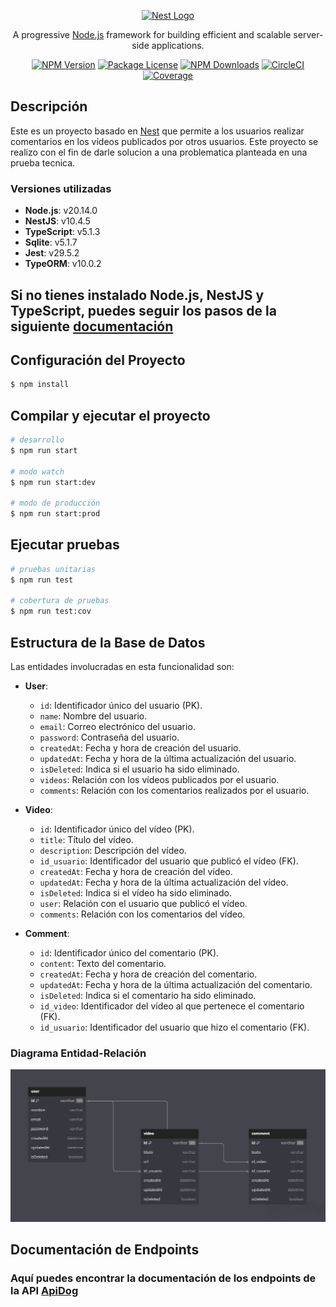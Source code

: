 <p align="center">
  <a href="http://nestjs.com/" target="blank"><img src="https://nestjs.com/img/logo-small.svg" width="120" alt="Nest Logo" /></a>
</p>

[circleci-image]: https://img.shields.io/circleci/build/github/nestjs/nest/master?token=abc123def456
[circleci-url]: https://circleci.com/gh/nestjs/nest

<p align="center">A progressive <a href="http://nodejs.org" target="_blank">Node.js</a> framework for building efficient and scalable server-side applications.</p>
<p align="center">
<a href="https://www.npmjs.com/~nestjscore" target="_blank"><img src="https://img.shields.io/npm/v/@nestjs/core.svg" alt="NPM Version" /></a>
<a href="https://www.npmjs.com/~nestjscore" target="_blank"><img src="https://img.shields.io/npm/l/@nestjs/core.svg" alt="Package License" /></a>
<a href="https://www.npmjs.com/~nestjscore" target="_blank"><img src="https://img.shields.io/npm/dm/@nestjs/common.svg" alt="NPM Downloads" /></a>
<a href="https://circleci.com/gh/nestjs/nest" target="_blank"><img src="https://img.shields.io/circleci/build/github/nestjs/nest/master" alt="CircleCI" /></a>
<a href="https://coveralls.io/github/nestjs/nest?branch=master" target="_blank"><img src="https://coveralls.io/repos/github/nestjs/nest/badge.svg?branch=master#9" alt="Coverage" /></a>


## Descripción

Este es un proyecto basado en [Nest](https://github.com/nestjs/nest) que permite a los usuarios realizar comentarios en los vídeos publicados por otros usuarios. Este proyecto se realizo con el fin de darle solucion a una problematica planteada en una prueba tecnica.

### Versiones utilizadas

-   **Node.js**: v20.14.0
-   **NestJS**: v10.4.5
-   **TypeScript**: v5.1.3
-   **Sqlite**: v5.1.7
-   **Jest**: v29.5.2
-   **TypeORM**: v10.0.2

## Si no tienes instalado Node.js, NestJS y TypeScript, puedes seguir los pasos de la siguiente [documentación](Environment-Settings.MD)

## Configuración del Proyecto

```bash
$ npm install
```

## Compilar y ejecutar el proyecto

```bash
# desarrollo
$ npm run start

# modo watch
$ npm run start:dev

# modo de producción
$ npm run start:prod
```

## Ejecutar pruebas

```bash
# pruebas unitarias
$ npm run test

# cobertura de pruebas
$ npm run test:cov
```

## Estructura de la Base de Datos

Las entidades involucradas en esta funcionalidad son:

-   **User**:

    -   `id`: Identificador único del usuario (PK).
    -   `name`: Nombre del usuario.
    -   `email`: Correo electrónico del usuario.
    -   `password`: Contraseña del usuario.
    -   `createdAt`: Fecha y hora de creación del usuario.
    -   `updatedAt`: Fecha y hora de la última actualización del usuario.
    -   `isDeleted`: Indica si el usuario ha sido eliminado.
    -   `videos`: Relación con los vídeos publicados por el usuario.
    -   `comments`: Relación con los comentarios realizados por el usuario.

-   **Video**:

    -   `id`: Identificador único del vídeo (PK).
    -   `title`: Título del vídeo.
    -   `description`: Descripción del vídeo.
    -   `id_usuario`: Identificador del usuario que publicó el vídeo (FK).
    -   `createdAt`: Fecha y hora de creación del vídeo.
    -   `updatedAt`: Fecha y hora de la última actualización del vídeo.
    -   `isDeleted`: Indica si el vídeo ha sido eliminado.
    -   `user`: Relación con el usuario que publicó el vídeo.
    -   `comments`: Relación con los comentarios del vídeo.

-   **Comment**:
    -   `id`: Identificador único del comentario (PK).
    -   `content`: Texto del comentario.
    -   `createdAt`: Fecha y hora de creación del comentario.
    -   `updatedAt`: Fecha y hora de la última actualización del comentario.
    -   `isDeleted`: Indica si el comentario ha sido eliminado.
    -   `id_video`: Identificador del vídeo al que pertenece el comentario (FK).
    -   `id_usuario`: Identificador del usuario que hizo el comentario (FK).

### **Diagrama Entidad-Relación**

![alt text](image.png)

 

<h2>Documentación de Endpoints</h2> 
<h3>Aquí puedes encontrar la documentación de los endpoints de la API <a href="https://app.apidog.com/invite/project?token=BAOxmzvCO6Ht-0-RyjQGB" target="_blank">ApiDog</a></h3>
